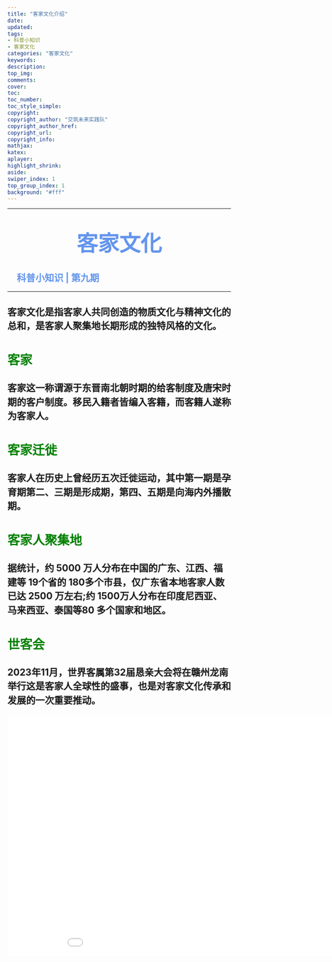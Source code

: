 ```yaml
---
title: "客家文化介绍"
date:
updated:
tags:
- 科普小知识
- 客家文化
categories: "客家文化"
keywords:
description:
top_img:
comments:
cover: 
toc:
toc_number:
toc_style_simple:
copyright:
copyright_author: "交筑未来实践队"
copyright_author_href:
copyright_url:
copyright_info:
mathjax:
katex:
aplayer:
highlight_shrink:
aside:
swiper_index: 1
top_group_index: 1
background: "#fff"
---
```

<hr witd=20% size=5 noshade="noshade" color="#6495ED" />

# <center><font face="华文中宋" color="#6495ED" size=15>**客家文化**</font></center>
## <font color="#6495ED" >&emsp;科普小知识 | 第九期</font>

<hr witd=20% size=5 noshade="noshade" color="#6495ED" />

## <p style="line-height:1.5;">客家文化是指客家人共同创造的物质文化与精神文化的总和，是客家人聚集地长期形成的独特风格的文化。</p>
# <font color=green>客家</font>
## <p style="line-height:1.5;">客家这一称谓源于东晋南北朝时期的给客制度及唐宋时期的客户制度。移民入籍者皆编入客籍，而客籍人遂称为客家人。</p>
# <font color=green>客家迁徙</font>
## <p style="line-height:1.5;">客家人在历史上曾经历五次迁徙运动，其中第一期是孕育期第二、三期是形成期，第四、五期是向海内外播散期。</p>
# <font color=green>客家人聚集地</font>
## <p style="line-height:1.5;">据统计，约 5000 万人分布在中国的广东、江西、福建等 19个省的 180多个市县，仅广东省本地客家人数已达 2500 万左右;约 1500万人分布在印度尼西亚、马来西亚、泰国等80 多个国家和地区。</p>
# <font color=green>世客会</font>
## <p style="line-height:1.5;">2023年11月，世界客属第32届恳亲大会将在赣州龙南举行这是客家人全球性的盛事，也是对客家文化传承和发展的一次重要推动。</p>
 <iframe 
    height=540 
    width=960
    src="//player.bilibili.com/player.html?aid=489409778&bvid=BV15N411a7VW&cid=1226553356&page=1" scrolling="no" border="0" frameborder="no" framespacing="0" allowfullscreen="true"> </iframe>

